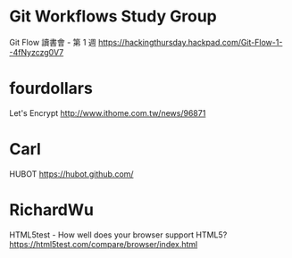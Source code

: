 


# Git Workflows Study Group

Git Flow 讀書會 - 第 1 週
<https://hackingthursday.hackpad.com/Git-Flow-1--4fNyzczg0V7>  

# fourdollars

Let's Encrypt
<http://www.ithome.com.tw/news/96871>  

# Carl

HUBOT
<https://hubot.github.com/>  

# RichardWu

HTML5test - How well does your browser support HTML5?
<https://html5test.com/compare/browser/index.html>  